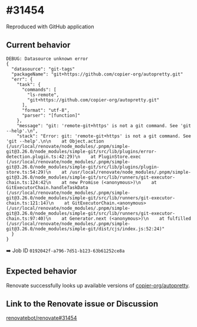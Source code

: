 # \#31454

Reproduced with GitHub application

## Current behavior

```
DEBUG: Datasource unknown error
{
  "datasource": "git-tags"
  "packageName": "git+https://github.com/copier-org/autopretty.git"
  "err": {
    "task": {
      "commands": [
        "ls-remote",
        "git+https://github.com/copier-org/autopretty.git"
      ],
      "format": "utf-8",
      "parser": "[function]"
    },
    "message": "git: 'remote-git+https' is not a git command. See 'git --help'.\n",
    "stack": "Error: git: 'remote-git+https' is not a git command. See 'git --help'.\n\n    at Object.action (/usr/local/renovate/node_modules/.pnpm/simple-git@3.26.0/node_modules/simple-git/src/lib/plugins/error-detection.plugin.ts:42:29)\n    at PluginStore.exec (/usr/local/renovate/node_modules/.pnpm/simple-git@3.26.0/node_modules/simple-git/src/lib/plugins/plugin-store.ts:54:29)\n    at /usr/local/renovate/node_modules/.pnpm/simple-git@3.26.0/node_modules/simple-git/src/lib/runners/git-executor-chain.ts:124:42\n    at new Promise (<anonymous>)\n    at GitExecutorChain.handleTaskData (/usr/local/renovate/node_modules/.pnpm/simple-git@3.26.0/node_modules/simple-git/src/lib/runners/git-executor-chain.ts:121:14)\n    at GitExecutorChain.<anonymous> (/usr/local/renovate/node_modules/.pnpm/simple-git@3.26.0/node_modules/simple-git/src/lib/runners/git-executor-chain.ts:97:40)\n    at Generator.next (<anonymous>)\n    at fulfilled (/usr/local/renovate/node_modules/.pnpm/simple-git@3.26.0/node_modules/simple-git/dist/cjs/index.js:52:24)"
  }
}
```

➡️ Job ID `0192042f-a796-7d51-b123-63b61252ce8a`


## Expected behavior

Renovate successfully looks up available versions of [copier-org/autopretty](https://github.com/copier-org/autopretty).

## Link to the Renovate issue or Discussion

[renovatebot/renovate#31454](https://github.com/renovatebot/renovate/discussions/31454)
